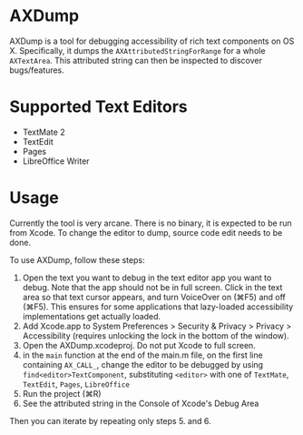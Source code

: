 AXDump
======

AXDump is a tool for debugging accessibility of rich text components on OS X.
Specifically, it dumps the `AXAttributedStringForRange` for a whole `AXTextArea`.
This attributed string can then be inspected to discover bugs/features.

Supported Text Editors
======================
* TextMate 2
* TextEdit
* Pages
* LibreOffice Writer

Usage
=====
Currently the tool is very arcane. There is no binary, it is expected to be
run from Xcode. To change the editor to dump, source code edit needs to be done.

To use AXDump, follow these steps:

1. Open the text you want to debug in the text editor app you want to debug. Note that the app should not be in full screen. Click in the text area so that text cursor appears, and turn VoiceOver on (⌘F5) and off (⌘F5). This ensures for some applications that lazy-loaded accessibility implementations get actually loaded.
2. Add Xcode.app to System Preferences > Security & Privacy > Privacy > Accessibility (requires unlocking the lock in the bottom of the window).
3. Open the AXDump.xcodeproj. Do not put Xcode to full screen.
4. in the `main` function at the end of the main.m file, on the first line containing `AX_CALL_`, change the editor to be debugged by using `find<editor>TextComponent`, substituting `<editor>` with one of `TextMate`, `TextEdit`, `Pages`, `LibreOffice`
5. Run the project (⌘R)
6. See the attributed string in the Console of Xcode's Debug Area

Then you can iterate by repeating only steps 5. and 6.
